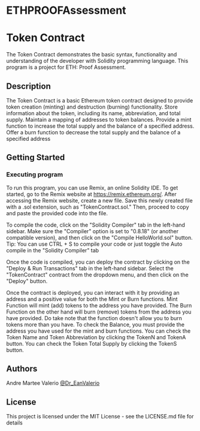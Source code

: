 # ETHPROOFAssessment
# Token Contract 
The Token Contract demonstrates the basic syntax, functionality and understanding of the developer with Solidity programming language. This program is a project for ETH: Proof Assessment.

## Description

The Token Contract is a basic Ethereum token contract designed to provide token creation (minting) and destruction (burning) functionality. Store information about the token, including its name, abbreviation, and total supply. Maintain a mapping of addresses to token balances. Provide a mint function to increase the total supply and the balance of a specified address. Offer a burn function to decrease the total supply and the balance of a specified address

## Getting Started

### Executing program

To run this program, you can use Remix, an online Solidity IDE. To get started, go to the Remix website at https://remix.ethereum.org/.
After accessing the Remix website, create a new file. Save this newly created file with a .sol extension, such as "TokenContract.sol." Then, proceed to copy and paste the provided code into the file.

To compile the code, click on the "Solidity Compiler" tab in the left-hand sidebar. Make sure the "Compiler" option is set to "0.8.18" (or another compatible version), and then click on the "Compile HelloWorld.sol" button.
Tip: You can use CTRL + S to compile your code or just toggle the Auto compile in the "Solidity Compiler" tab

Once the code is compiled, you can deploy the contract by clicking on the "Deploy & Run Transactions" tab in the left-hand sidebar. Select the "TokenContract" contract from the dropdown menu, and then click on the "Deploy" button.

Once the contract is deployed, you can interact with it by providing an address and a positive value for both the Mint or Burn functions. Mint Function will mint (add) tokens to the address you have provided.
The Burn Function on the other hand will burn (remove) tokens from the address you have provided. Do take note that the function doesn't allow you to burn tokens more than you have. 
To check the Balance, you must provide the address you have used for the mint and burn functions. 
You can check the Token Name and Token Abbreviation by clicking the TokenN and TokenA button.
You can check the Token Total Supply by clicking the TokenS button.

## Authors

Andre Martee Valerio
[@Dr_EanValerio](https://twitter.com/Dr_EanValerio)

## License

This project is licensed under the MIT License - see the LICENSE.md file for details

